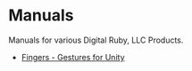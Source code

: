 # Manuals
Manuals for various Digital Ruby, LLC Products.

<ul>
  <li><a href='FingersGestures/index.html'>Fingers - Gestures for Unity</a></li>
</ul>
